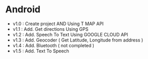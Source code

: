 # Android
- v1.0 : Create project AND Using T MAP API
- v1.1 : Add. Get directions Using GPS
- v1.2 : Add. Speech To Text Using GOOGLE CLOUD API
- v1.3 : Add. Geocoder ( Get Latitude, Longitude from address )
- v1.4 : Add. Bluetooth ( not completed )
- v1.5 : Add. Text To Speech